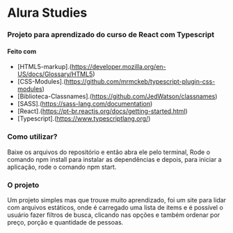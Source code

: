# Alura Studies

### Projeto para aprendizado do curso de React com Typescript

#### Feito com

- [HTML5-markup].(https://developer.mozilla.org/en-US/docs/Glossary/HTML5)
- [CSS-Modules].(https://github.com/mrmckeb/typescript-plugin-css-modules)
- [Biblioteca-Classnames].(https://github.com/JedWatson/classnames)
- [SASS].(https://sass-lang.com/documentation)
- [React].(https://pt-br.reactjs.org/docs/getting-started.html)
- [Typescript].(https://www.typescriptlang.org/)

### Como utilizar?

Baixe os arquivos do repositório e então abra ele pelo terminal,
Rode o comando npm install para instalar as dependências e depois,
para iniciar a aplicação, rode o comando npm start.

### O projeto


Um projeto simples mas que trouxe muito aprendizado, foi um site para lidar com arquivos estáticos, onde é carregado uma lista de items e é possível o usuário fazer filtros de busca, clicando nas opções e também ordenar por preço, porção e quantidade de pessoas.
